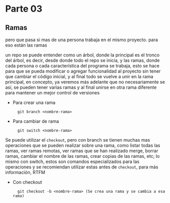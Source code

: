 # Parte 03

## Ramas

pero que pasa si mas de una persona trabaja en el mismo proyecto. para eso están las ramas

un repo se puede entender como un árbol, donde la principal es el tronco del árbol, es decir, desde donde todo el repo se inicia, y las ramas, donde cada persona o cada característica del programa se trabaja, esto se hace para que se pueda modificar o agregar funcionalidad al proyecto sin tener que cambiar el código inicial, y al final todo se vuelve a unir en la rama principal, en concepto, ya veremos más adelante que no necesariamente se así, se pueden tener varias ramas y al final unirse en otra rama diferente para mantener un mejor control de versiones

- Para crear una rama

        git branch <nombre-rama>

- Para cambiar de rama

        git switch <nombre-rama>
Se puede utilizar el `checkout`, pero con branch se tienen muchas mas operaciones que se pueden realizar sobre una rama, como listar todas las ramas, ver ramas remotas, ver ramas que se han realizado merge, borrar ramas, cambiar el nombre de las ramas, crear copias de las ramas, etc; lo mismo con switch, estos son comandos especializados para las operaciones y se recomiendan utilizar estas antes de `checkout`, para más información, RTFM

- Con checkout

        git checkout -b <nombre-rama> (Se crea una rama y se cambia a esa rama)
